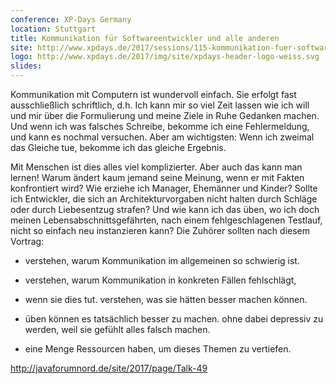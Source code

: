 ```yaml
---
conference: XP-Days Germany
location: Stuttgart
title: Kommunikation für Softwareentwickler und alle anderen
site: http://www.xpdays.de/2017/sessions/115-kommunikation-fuer-softwareentwickler-und-alle-anderen.html
logo: http://www.xpdays.de/2017/img/site/xpdays-header-logo-weiss.svg
slides:
---
```

Kommunikation mit Computern ist wundervoll einfach. Sie erfolgt fast ausschließlich schriftlich, d.h. Ich kann mir so viel Zeit lassen wie ich will und mir über die Formulierung und meine Ziele in Ruhe Gedanken machen. Und wenn ich was falsches Schreibe, bekomme ich eine Fehlermeldung, und kann es nochmal versuchen. Aber am wichtigsten: Wenn ich zweimal das Gleiche tue, bekomme ich das gleiche Ergebnis. 

Mit Menschen ist dies alles viel komplizierter. Aber auch das kann man lernen! Warum ändert kaum jemand seine Meinung, wenn er mit Fakten konfrontiert wird? Wie erziehe ich Manager, Ehemänner und Kinder? Sollte ich Entwickler, die sich an Architekturvorgaben nicht halten durch Schläge oder durch Liebesentzug strafen? Und wie kann ich das üben, wo ich doch meinen Lebensabschnittsgefährten, nach einem fehlgeschlagenen Testlauf, nicht so einfach neu instanzieren kann? Die Zuhörer sollten nach diesem Vortrag: 

* verstehen, warum Kommunikation im allgemeinen so schwierig ist.
 
* verstehen, warum Kommunikation in konkreten Fällen fehlschlägt, 

* wenn sie dies tut. verstehen, was sie hätten besser machen können.
 
* üben können es tatsächlich besser zu machen. ohne dabei depressiv zu werden, weil sie gefühlt alles falsch machen. 

* eine Menge Ressourcen haben, um dieses Themen zu vertiefen.





http://javaforumnord.de/site/2017/page/Talk-49